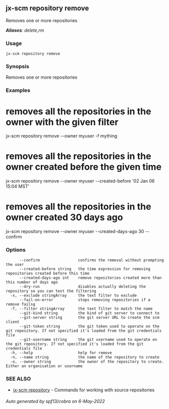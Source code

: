## jx-scm repository remove

Removes one or more repositories

***Aliases**: delete,rm*

### Usage

```
jx-scm repository remove
```

### Synopsis

Removes one or more repositories

### Examples

  # removes all the repositories in the owner with the given filter
  jx-scm repository remove --owner myuser -f mything
  
  # removes all the repositories in the owner created before the given time
  jx-scm repository remove --owner myuser --created-before '02 Jan 06 15:04 MST'
  
  # removes all the repositories in the owner created 30 days ago
  jx-scm repository remove --owner myuser --created-days-ago 30  --confirm

### Options

```
      --confirm                 confirms the removal without prompting the user
      --created-before string   the time expression for removing repositories created before this time
      --created-days-ago int    remove repositories created more than this number of days ago
      --dry-run                 disables actually deleting the repository so you can test the filtering
  -x, --exclude stringArray     the text filter to exclude
      --fail-on-error           stops removing repositories if a remove failsg
  -f, --filter stringArray      the text filter to match the name
      --git-kind string         the kind of git server to connect to
      --git-server string       the git server URL to create the scm client
      --git-token string        the git token used to operate on the git repository. If not specified it's loaded from the git credentials file
      --git-username string     the git username used to operate on the git repository. If not specified it's loaded from the git credentials file
  -h, --help                    help for remove
  -n, --name string             the name of the repository to create
  -o, --owner string            the owner of the repository to create. Either an organisation or username
```

### SEE ALSO

* [jx-scm repository](jx-scm_repository.md)	 - Commands for working with source repositories

###### Auto generated by spf13/cobra on 6-May-2022
